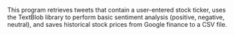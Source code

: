 
This program retrieves tweets that contain a user-entered stock ticker, uses the TextBlob library to perform basic sentiment analysis (positive, negative, neutral), and saves historical stock prices from Google finance to a CSV file.

